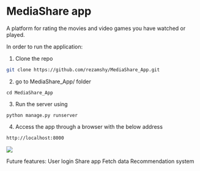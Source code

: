# MediaShare app
A platform for rating the movies and video games you have watched or played. 

In order to run the application:

1. Clone the repo
  ```sh
  git clone https://github.com/rezamshy/MediaShare_App.git
  ```

2. go to MediaShare_App/ folder
  ```
  cd MediaShare_App
  ```

3. Run the server using
  ```
  python manage.py runserver 
  ```

4. Access the app through a browser with the below address
  ```sh
  http://localhost:8000
  ```

<img src="static/Screenshot.png"/>

Future features:
User login
Share app
Fetch data
Recommendation system
